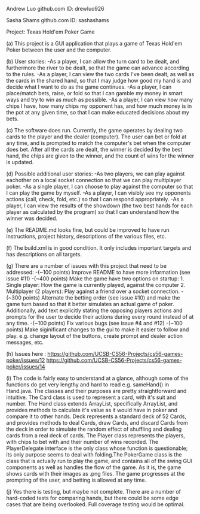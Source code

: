 Andrew Luo
github.com ID: drewluo926

Sasha Shams
github.com ID: sashashams

Project: Texas Hold'em Poker Game

(a) This project is a GUI application that plays a game of Texas Hold'em Poker between the
    user and the computer.

(b) User stories:
    -As a player, I can allow the turn card to be dealt, and furthermore the river to be dealt,
    so that the game can advance according to the rules.
    -As a player, I can view the two cards I've been dealt, as well as the cards in the shared hand,
    so that I may judge how good my hand is and decide what I want to do as the game continues.
    -As a player, I can place/match bets, raise, or fold so that I can gamble my money
    in smart ways and try to win as much as possible.
    -As a player, I can view how many chips I have, how many chips my opponent has, and how much
    money is in the pot at any given time, so that I can make educated decisions about my bets.
  
(c) The software does run. Currently, the game operates by dealing two cards to the player and the
    dealer (computer). The user can bet or fold at any time, and is prompted to match the computer's
    bet when the computer does bet. After all the cards are dealt, the winner is decided by the best
    hand, the chips are given to the winner, and the count of wins for the winner is updated.

(d) Possible additional user stories:
    -As two players, we can play against eachother on a local socket connection so that we can
    play multiplayer poker.
    -As a single player, I can choose to play against the computer so that I can play the
    game by myself.
    -As a player, I can visibly see my opponents actions (call, check, fold, etc.) so that I
    can respond appropriately.
    -As a player, I can view the results of the showdown (the two best hands for each player as
    calculated by the program) so that I can understand how the winner was decided. 

(e) The README.md looks fine, but could be improved to have run instructions, project history,
    descriptions of the various files, etc.

(f) The build.xml is in good condition. It only includes important targets and has descriptions on
    all targets.

(g) There are a number of issues with this project that need to be addressed:
    -(~100 points) Improve README to have more information (see issue #11)
    -(~400 points) Make the game have two options on startup:
    	   	   1. Single player: How the game is currently played, against the computer
		   2. Multiplayer (2 players): Play against a friend over a socket connection.
    -(~300 points) Alternate the betting order (see issue #10) and make the game turn based so
    	   	   that it better simulates an actual game of poker. Additionally, add text
		   explicitly stating the opposing players actions and prompts for the user
		   to decide their actions during every round instead of at any time.
    -(~100 points) Fix various bugs (see issue #4 and #12)
    -(~100 points) Make siginificant changes to the gui to make it easier to follow and play.
    	   	   e.g. change layout of the buttons, create prompt and dealer action messages,
		   etc.

(h) Issues here :
    https://github.com/UCSB-CS56-Projects/cs56-games-poker/issues/12
    https://github.com/UCSB-CS56-Projects/cs56-games-poker/issues/14

(i) The code is fairly easy to understand at a glance, although some of the functions do get very
    lengthy and hard to read e.g. sameHand() in Hand.java. The classes and their purposes
    are pretty straightforward and intuitive. The Card class is used to represent a card, with it's
    suit and number. The Hand class extends ArrayList, specifically ArrayList<Card>, and provides
    methods to calculate it's value as it would have in poker and compare it to other hands. Deck
    represents a standard deck of 52 Cards, and provides methods to deal Cards, draw Cards, and
    discard Cards from the deck in order to simulate the random effect of shuffling and dealing cards
    from a real deck of cards. The Player class represents the players, with chips to bet with and
    their number of wins recorded. The PlayerDelegate interface is the only class whose function is
    questionable; its only purpose seems to deal with folding.The PokerGame class is the class that is
    actually run to play the game, and contains all of the swing GUI components as well as handles
    the flow of the game. As it	is, the game shows cards with their images as .png files. The game
    progresses at the prompting of the user, and betting is allowed at any time.

(j) Yes there is testing, but maybe not complete. There are a number of hard-coded tests for
    comparing hands, but there could be some edge cases that are being overlooked. Full coverage
    testing would be optimal. 